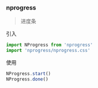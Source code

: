 ### nprogress

> 进度条

引入

```js
import NProgress from 'nprogress'
import 'nprogress/nprogress.css'
```

使用

```js
NProgress.start()
NProgress.done()
```

